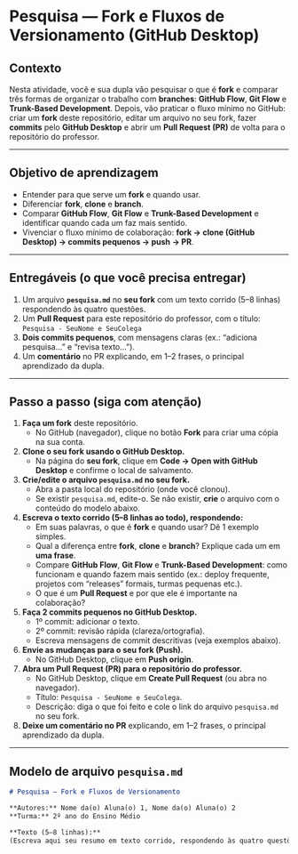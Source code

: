 # Pesquisa — Fork e Fluxos de Versionamento (GitHub Desktop)

## Contexto
Nesta atividade, você e sua dupla vão pesquisar o que é **fork** e comparar três formas de organizar o trabalho com **branches**: **GitHub Flow**, **Git Flow** e **Trunk-Based Development**. Depois, vão praticar o fluxo mínimo no GitHub: criar um **fork** deste repositório, editar um arquivo no seu fork, fazer **commits** pelo **GitHub Desktop** e abrir um **Pull Request (PR)** de volta para o repositório do professor.


---

## Objetivo de aprendizagem
- Entender para que serve um **fork** e quando usar.
- Diferenciar **fork**, **clone** e **branch**.
- Comparar **GitHub Flow**, **Git Flow** e **Trunk-Based Development** e identificar quando cada um faz mais sentido.
- Vivenciar o fluxo mínimo de colaboração: **fork → clone (GitHub Desktop) → commits pequenos → push → PR**.

---

## Entregáveis (o que você precisa entregar)
1. Um arquivo **`pesquisa.md`** no **seu fork** com um texto corrido (5–8 linhas) respondendo às quatro questões.
2. Um **Pull Request** para este repositório do professor, com o título:  
   `Pesquisa - SeuNome e SeuColega`
3. **Dois commits pequenos**, com mensagens claras (ex.: “adiciona pesquisa…” e “revisa texto…”).
4. Um **comentário** no PR explicando, em 1–2 frases, o principal aprendizado da dupla.

---

## Passo a passo (siga com atenção)
1. **Faça um fork** deste repositório.  
   - No GitHub (navegador), clique no botão **Fork** para criar uma cópia na sua conta.
2. **Clone o seu fork usando o GitHub Desktop.**  
   - Na página do **seu fork**, clique em **Code → Open with GitHub Desktop** e confirme o local de salvamento.
3. **Crie/edite o arquivo `pesquisa.md` no seu fork.**  
   - Abra a pasta local do repositório (onde você clonou).  
   - Se existir `pesquisa.md`, edite-o. Se não existir, **crie** o arquivo com o conteúdo do modelo abaixo.
4. **Escreva o texto corrido (5–8 linhas ao todo), respondendo:**
   - Em suas palavras, o que é **fork** e quando usar? Dê 1 exemplo simples.  
   - Qual a diferença entre **fork**, **clone** e **branch**? Explique cada um em **uma frase**.  
   - Compare **GitHub Flow**, **Git Flow** e **Trunk-Based Development**: como funcionam e quando fazem mais sentido (ex.: deploy frequente, projetos com “releases” formais, turmas pequenas etc.).  
   - O que é um **Pull Request** e por que ele é importante na colaboração?
5. **Faça 2 commits pequenos no GitHub Desktop.**  
   - 1º commit: adicionar o texto.  
   - 2º commit: revisão rápida (clareza/ortografia).  
   - Escreva mensagens de commit descritivas (veja exemplos abaixo).
6. **Envie as mudanças para o seu fork (Push).**  
   - No GitHub Desktop, clique em **Push origin**.
7. **Abra um Pull Request (PR) para o repositório do professor.**  
   - No GitHub Desktop, clique em **Create Pull Request** (ou abra no navegador).  
   - Título: `Pesquisa - SeuNome e SeuColega`.  
   - Descrição: diga o que foi feito e cole o link do arquivo `pesquisa.md` no seu fork.
8. **Deixe um comentário no PR** explicando, em 1–2 frases, o principal aprendizado da dupla.

---

## Modelo de arquivo `pesquisa.md`
```md
# Pesquisa — Fork e Fluxos de Versionamento

**Autores:** Nome da(o) Aluna(o) 1, Nome da(o) Aluna(o) 2  
**Turma:** 2º ano do Ensino Médio

**Texto (5–8 linhas):**  
(Escreva aqui seu resumo em texto corrido, respondendo às quatro questões da atividade.)


